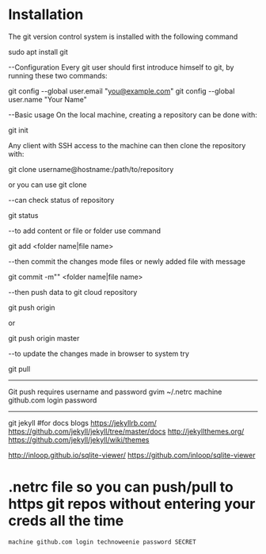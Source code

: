 # Installation
The git version control system is installed with the following command

sudo apt install git

--Configuration
Every git user should first introduce himself to git, by running these two commands:

git config --global user.email "you@example.com"
git config --global user.name "Your Name"

--Basic usage
On the local machine, creating a repository can be done with:

git init

Any client with SSH access to the machine can then clone the repository with:

git clone username@hostname:/path/to/repository

or you can use 
 git clone <http repository url>

--can check status of repository

git status

--to add content or file or folder use command

git add <folder name|file name>

--then commit the changes mode files or newly added file with message

git commit -m"<any message>" <folder name|file name>

--then push data to git cloud repository

git push origin 

or 

git push origin master

--to update the changes made in browser to system try

git pull

----------------
Git push requires username and password
gvim ~/.netrc 
  machine github.com
  login <user>
  password <password>




--------------------
git jekyll
#for docs blogs
https://jekyllrb.com/
https://github.com/jekyll/jekyll/tree/master/docs
http://jekyllthemes.org/
https://github.com/jekyll/jekyll/wiki/themes

http://inloop.github.io/sqlite-viewer/
https://github.com/inloop/sqlite-viewer


# .netrc file so you can push/pull to https git repos without entering your creds all the time 
`machine github.com
login technoweenie
password SECRET
`

